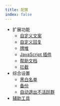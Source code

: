 ```yaml
---
title: 配置
index: false
---
```


- 扩展功能
  - [自定义文案](./custom_text.md)
  - [自定义回复](./reply.md)
  - [牌堆](./deck.md)
  - [JavaScript 插件](./jsscript.md)
  - [帮助文档](./helpdoc.md)
  - [拦截](./censor.md)
- 综合设置
  - [黑白名单](./ban.md)
  - [备份](./backup.md)
  - [自动退出不活跃群](./quit_grp_auto.md)
- [辅助工具](./utilities.md)
